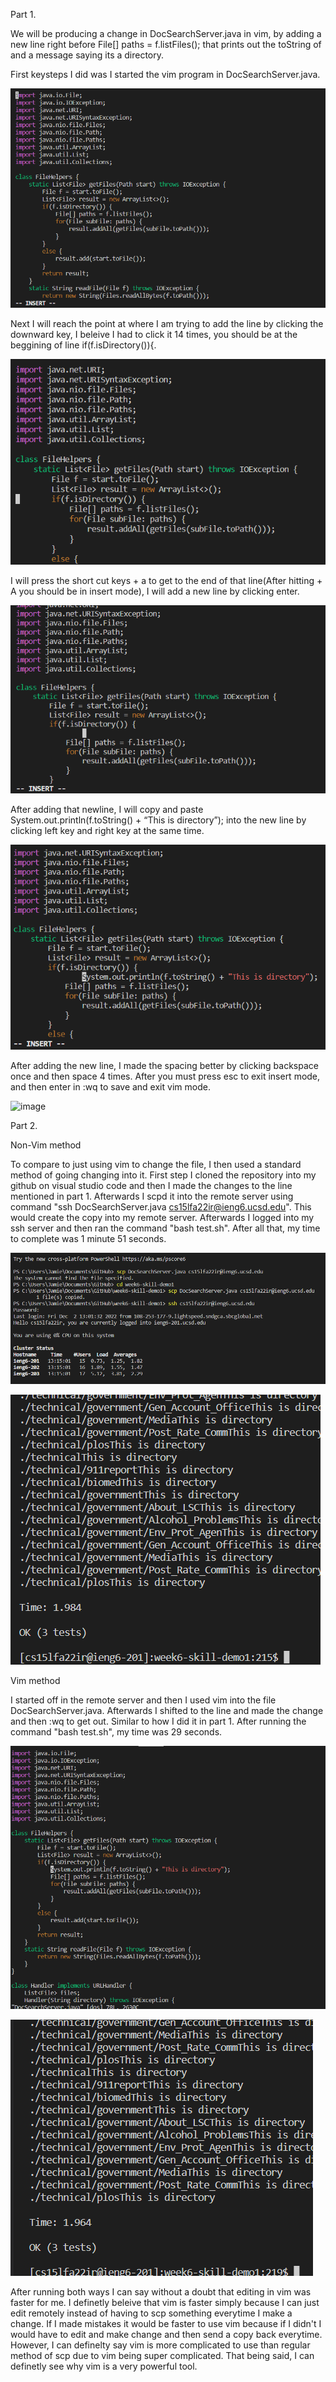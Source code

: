 
Part 1.


We will be producing a change in DocSearchServer.java in vim, by adding a new line right before File[] paths = f.listFiles(); 
that prints out the toString of and a message saying its a directory.



First keysteps I did was I started the vim program in DocSearchServer.java.


![image](./lab-report-4-1.PNG)



Next I will reach the point at where I am trying to add the line by clicking the downward key, I beleive I had to click it 14 times, you should be at the beggining of
line if(f.isDirectory()){. 

![image](https://github.com/JamieWei21/cse15l-lab-reports/blob/main/lab-report-4-2.PNG)


I will press the short cut keys <shift> + a to get to the end of that line(After hitting <shift> + A you should be in insert mode), I will add a new line by clicking enter.

![image](https://github.com/JamieWei21/cse15l-lab-reports/blob/main/lab-report-4-3.PNG)


After adding that newline, I will copy and paste System.out.println(f.toString() + “This is directory”); into the new line by clicking left key and right key at the same time.
  
 ![image](https://github.com/JamieWei21/cse15l-lab-reports/blob/main/lab-report-4-4.PNG)

After adding the new line, I made the spacing better by clicking backspace once and then space 4 times. After you must press esc to exit insert mode, and then enter in :wq to save and exit vim mode. 
  
  
![image](https://github.com/JamieWei21/cse15l-lab-reports/blob/main/lab-report-4-5.PNG)



Part 2.

Non-Vim method

To compare to just using vim to change the file, I then used a standard method of going changing into it. First step I cloned the repository into my github on visual studio code
and then I made the changes to the line mentioned in part 1. Afterwards I scpd it into the remote server using command "ssh DocSearchServer.java cs15lfa22ir@ieng6.ucsd.edu". This would create the copy
into my remote server. Afterwards I logged into my ssh server and then ran the command "bash test.sh". After all that, my time to complete was 1 minute 51 seconds. 

![image](https://github.com/JamieWei21/cse15l-lab-reports/blob/main/lab-report-4-part2-1.PNG)

![image](https://github.com/JamieWei21/cse15l-lab-reports/blob/main/lab-report-4-part2-2.PNG)


Vim method

I started off in the remote server and then I used vim into the file DocSearchServer.java. Afterwards I shifted to the line and made the change and then :wq to get out. Similar to how
I did it in part 1. After running the command "bash test.sh", my time was 29 seconds.


![image](https://github.com/JamieWei21/cse15l-lab-reports/blob/main/lab-report-4-part2-3.PNG)
  
![image](https://github.com/JamieWei21/cse15l-lab-reports/blob/main/lab-report-4-part2-4.PNG)




After running both ways I can say without a doubt that editing in vim was faster for me. I definetly beleive that vim is faster simply because I can just edit remotely
instead of having to scp something everytime I make a change. If I made mistakes it would be faster to use vim because if I didn't I would have to edit and make change 
and then send a copy back everytime. However, I can definelty say vim is more complicated to use than regular method of scp due to vim being super complicated. That being said, I can definetly see why vim is a very powerful tool.



